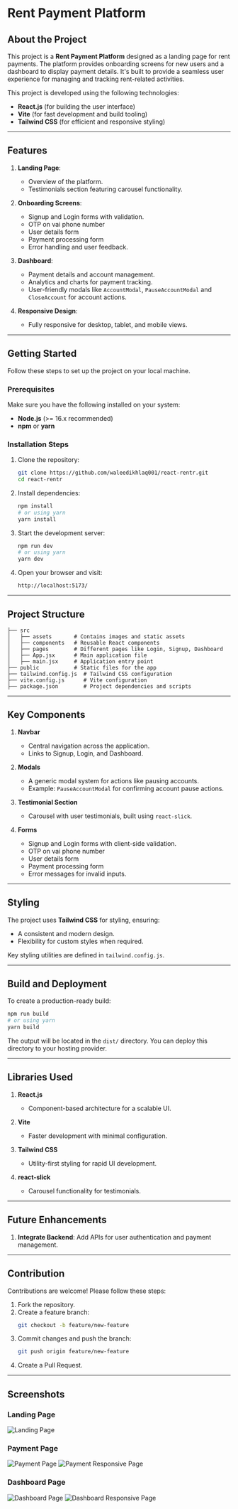 # Rent Payment Platform

## About the Project

This project is a **Rent Payment Platform** designed as a landing page for rent payments. The platform provides onboarding screens for new users and a dashboard to display payment details. It's built to provide a seamless user experience for managing and tracking rent-related activities.

This project is developed using the following technologies:

-   **React.js** (for building the user interface)
-   **Vite** (for fast development and build tooling)
-   **Tailwind CSS** (for efficient and responsive styling)

---

## Features

1. **Landing Page**:

    - Overview of the platform.
    - Testimonials section featuring carousel functionality.

2. **Onboarding Screens**:

    - Signup and Login forms with validation.
    - OTP on vai phone number
    - User details form
    - Payment processing form
    - Error handling and user feedback.

3. **Dashboard**:

    - Payment details and account management.
    - Analytics and charts for payment tracking.
    - User-friendly modals like `AccountModal`, `PauseAccountModal` and `CloseAccount` for account actions.

4. **Responsive Design**:
    - Fully responsive for desktop, tablet, and mobile views.

---

## Getting Started

Follow these steps to set up the project on your local machine.

### Prerequisites

Make sure you have the following installed on your system:

-   **Node.js** (>= 16.x recommended)
-   **npm** or **yarn**

### Installation Steps

1. Clone the repository:

    ```bash
    git clone https://github.com/waleedikhlaq001/react-rentr.git
    cd react-rentr
    ```

2. Install dependencies:

    ```bash
    npm install
    # or using yarn
    yarn install
    ```

3. Start the development server:

    ```bash
    npm run dev
    # or using yarn
    yarn dev
    ```

4. Open your browser and visit:
    ```
    http://localhost:5173/
    ```

---

## Project Structure

```
├── src
│   ├── assets       # Contains images and static assets
│   ├── components   # Reusable React components
│   ├── pages        # Different pages like Login, Signup, Dashboard
│   ├── App.jsx      # Main application file
│   ├── main.jsx     # Application entry point
├── public           # Static files for the app
├── tailwind.config.js  # Tailwind CSS configuration
├── vite.config.js      # Vite configuration
├── package.json        # Project dependencies and scripts
```

---

## Key Components

1. **Navbar**

    - Central navigation across the application.
    - Links to Signup, Login, and Dashboard.

2. **Modals**

    - A generic modal system for actions like pausing accounts.
    - Example: `PauseAccountModal` for confirming account pause actions.

3. **Testimonial Section**

    - Carousel with user testimonials, built using `react-slick`.

4. **Forms**
    - Signup and Login forms with client-side validation.
    - OTP on vai phone number
    - User details form
    - Payment processing form
    - Error messages for invalid inputs.

---

## Styling

The project uses **Tailwind CSS** for styling, ensuring:

-   A consistent and modern design.
-   Flexibility for custom styles when required.

Key styling utilities are defined in `tailwind.config.js`.

---

## Build and Deployment

To create a production-ready build:

```bash
npm run build
# or using yarn
yarn build
```

The output will be located in the `dist/` directory. You can deploy this directory to your hosting provider.

---

## Libraries Used

1. **React.js**

    - Component-based architecture for a scalable UI.

2. **Vite**

    - Faster development with minimal configuration.

3. **Tailwind CSS**

    - Utility-first styling for rapid UI development.

4. **react-slick**
    - Carousel functionality for testimonials.

---

## Future Enhancements

1. **Integrate Backend**: Add APIs for user authentication and payment management.

---

## Contribution

Contributions are welcome! Please follow these steps:

1. Fork the repository.
2. Create a feature branch:
    ```bash
    git checkout -b feature/new-feature
    ```
3. Commit changes and push the branch:
    ```bash
    git push origin feature/new-feature
    ```
4. Create a Pull Request.

---

## Screenshots

### Landing Page

![Landing Page](src/assets/images/screenshot/landingPage.png "Landing Page Screenshot")

### Payment Page

![Payment Page](src/assets/images/screenshot/payment.png "Payment Page Screenshot")
![Payment Responsive Page](src/assets/images/screenshot/paymentScreenResponsive.png "Payment Responsive Page Screenshot")

### Dashboard Page

![Dashboard Page](src/assets/images/screenshot/dashboard.png "Dashboard Page Screenshot")
![Dashboard Responsive Page](src/assets/images/screenshot/dashboardResponsive.png "Dashboard Responsive Page Screenshot")

